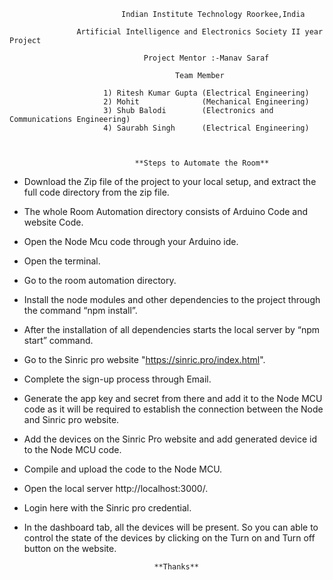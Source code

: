                              Indian Institute Technology Roorkee,India
                                                                   
                   Artificial Intelligence and Electronics Society II year Project
                                                            
                                  Project Mentor :-Manav Saraf
                                                                             
                                         Team Member
                                                             
                         1) Ritesh Kumar Gupta (Electrical Engineering)
                         2) Mohit              (Mechanical Engineering)
                         3) Shub Balodi        (Electronics and Communications Engineering)
                         4) Saurabh Singh      (Electrical Engineering)
                                                                             
                                                                             
                                                                             
                                **Steps to Automate the Room**
                                                                             
                                                                             
                                           
* Download the Zip file of the project to your local setup, and extract the full code directory from the zip file.
* The whole Room Automation directory consists of Arduino Code and website Code. 
* Open the Node Mcu code through your Arduino ide.
* Open the terminal.
* Go to the room automation directory.
* Install the node modules and other dependencies to the project through the command “npm install”.
* After the installation of all dependencies starts the local server by “npm start” command.
* Go to the Sinric pro website "https://sinric.pro/index.html".
* Complete the sign-up process through Email.
* Generate the app key and secret from there and add it to the Node MCU code as it will be required to establish the connection between the Node and Sinric pro website.
* Add the devices on the Sinric Pro website and add generated device id to the Node MCU code.
* Compile and upload the code to the Node MCU.
* Open the local server http://localhost:3000/.
* Login here with the Sinric pro credential. 
* In the dashboard tab, all the devices will be present. So you can able to control the state of the devices by clicking on the Turn on and Turn off button on the website.
                              
                                   **Thanks**
